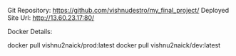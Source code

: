 
Git Repository: https://github.com/vishnudestro/my_final_project/
Deployed Site Url: http://13.60.23.17:80/

Docker Details:

docker pull vishnu2naick/prod:latest
docker pull vishnu2naick/dev:latest
